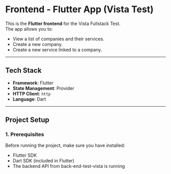 # Frontend - Flutter App (Vista Test)

This is the **Flutter frontend** for the Vista Fullstack Test.  
The app allows you to:
- View a list of companies and their services.
- Create a new company.
- Create a new service linked to a company.

---

## **Tech Stack**
- **Framework**: Flutter
- **State Management**: Provider
- **HTTP Client**: `http`
- **Language**: Dart

---

## **Project Setup**

### **1. Prerequisites**
Before running the project, make sure you have installed:
- Flutter SDK
- Dart SDK (included in Flutter)
- The backend API from back-end-test-vista is running

